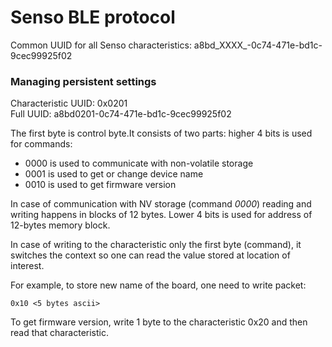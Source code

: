 # Senso BLE protocol

Common UUID for all Senso characteristics: a8bd_XXXX_-0c74-471e-bd1c-9cec99925f02

### Managing persistent settings

Characteristic UUID: 0x0201  
Full UUID: a8bd0201-0c74-471e-bd1c-9cec99925f02

The first byte is control byte.It consists of two parts: higher 4 bits is used for commands:

- 0000 is used to communicate with non-volatile storage
- 0001 is used to get or change device name
- 0010 is used to get firmware version

In case of communication with NV storage (command _0000_) reading and writing happens in blocks of 12 bytes. Lower 4 bits is used for address of 12-bytes memory block.

In case of writing to the characteristic only the first byte (command), it switches the context so one can read the value stored at location of interest.

For example, to store new name of the board, one need to write packet:
```
0x10 <5 bytes ascii>
```

To get firmware version, write 1 byte to the characteristic 0x20 and then read that characteristic.
